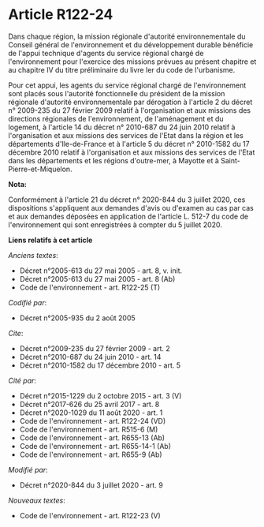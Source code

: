 # Article R122-24

Dans chaque région, la mission régionale d'autorité environnementale du Conseil général de l'environnement et du
développement durable bénéficie de l'appui technique d'agents du service régional chargé de l'environnement pour l'exercice
des missions prévues au présent chapitre et au chapitre IV du titre préliminaire du livre Ier du code de l'urbanisme.

Pour cet appui, les agents du service régional chargé de l'environnement sont placés sous l'autorité fonctionnelle du
président de la mission régionale d'autorité environnementale par dérogation à l'article 2 du décret n° 2009-235 du 27
février 2009 relatif à l'organisation et aux missions des directions régionales de l'environnement, de l'aménagement et du
logement, à l'article 14 du décret n° 2010-687 du 24 juin 2010 relatif à l'organisation et aux missions des services de
l'Etat dans la région et les départements d'Ile-de-France et à l'article 5 du décret n° 2010-1582 du 17 décembre 2010 relatif
à l'organisation et aux missions des services de l'Etat dans les départements et les régions d'outre-mer, à Mayotte et à
Saint-Pierre-et-Miquelon.

**Nota:**

Conformément à l'article 21 du décret n° 2020-844 du 3 juillet 2020, ces dispositions s'appliquent aux demandes d'avis ou
d'examen au cas par cas et aux demandes déposées en application de l'article L. 512-7 du code de l'environnement qui sont
enregistrées à compter du 5 juillet 2020.

**Liens relatifs à cet article**

_Anciens textes_:

  - Décret n°2005-613 du 27 mai 2005 - art. 8, v. init.
  - Décret n°2005-613 du 27 mai 2005 - art. 8 (Ab)
  - Code de l'environnement - art. R122-25 (T)

_Codifié par_:

  - Décret n°2005-935 du 2 août 2005

_Cite_:

  - Décret n°2009-235 du 27 février 2009 - art. 2
  - Décret n°2010-687 du 24 juin 2010 - art. 14
  - Décret n°2010-1582 du 17 décembre 2010 - art. 5

_Cité par_:

  - Décret n°2015-1229 du 2 octobre 2015 - art. 3 (V)
  - Décret n°2017-626 du 25 avril 2017 - art. 8
  - Décret n°2020-1029 du 11 août 2020 - art. 1
  - Code de l'environnement - art. R122-24 (VD)
  - Code de l'environnement - art. R515-6 (M)
  - Code de l'environnement - art. R655-13 (Ab)
  - Code de l'environnement - art. R655-14-1 (Ab)
  - Code de l'environnement - art. R655-9 (Ab)

_Modifié par_:

  - Décret n°2020-844 du 3 juillet 2020 - art. 9

_Nouveaux textes_:

  - Code de l'environnement - art. R122-23 (V)
